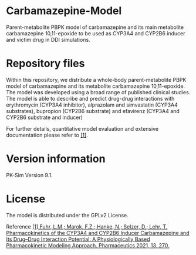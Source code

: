 # Carbamazepine-Model
Parent-metabolite PBPK model of carbamazepine and its main metabolite carbamazepine 10,11-epoxide to be used as CYP3A4 and CYP2B6 inducer and victim drug in DDI simulations.

# Repository files
Within this repository, we distribute a whole-body parent-metabolite PBPK model of carbamazepine and its metabolite carbamazepine 10,11-epoxide. The model was developed using a broad range of published clinical studies. The model is able to describe and predict drug-drug interactions with erythromycin (CYP3A4 inhibitor), alprazolam and simvastatin (CYP3A4 substrates), bupropion (CYP2B6 substrate) and efavirenz (CYP3A4 and CYP2B6 substrate and inducer)

For further details, quantitative model evaluation and extensive documentation please refer to [[1]](https://doi.org/10.3390/pharmaceutics13020270).

# Version information
PK-Sim Version 9.1.

# License
The model is distributed under the GPLv2 License.

Reference
[[1] Fuhr, L.M.; Marok, F.Z.; Hanke, N.; Selzer, D.; Lehr, T. Pharmacokinetics of the CYP3A4 and CYP2B6 Inducer Carbamazepine and Its Drug–Drug Interaction Potential: A Physiologically Based Pharmacokinetic Modeling Approach. Pharmaceutics 2021, 13, 270.](https://doi.org/10.3390/pharmaceutics13020270)
